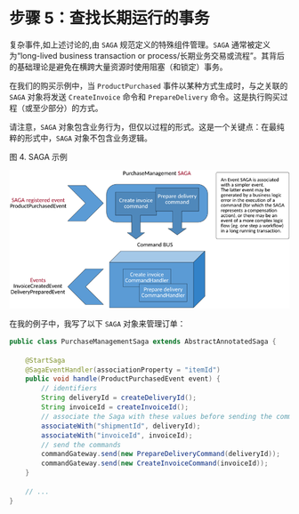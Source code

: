 # 步骤 5：查找长期运行的事务

复杂事件,如上述讨论的,由 `SAGA` 规范定义的特殊组件管理。`SAGA` 通常被定义为“long-lived business transaction or process/长期业务交易或流程”。其背后的基础理论是避免在横跨大量资源时使用阻塞（和锁定）事务。

在我们的购买示例中，当 `ProductPurchased` 事件以某种方式生成时，与之关联的 `SAGA` 对象将发送 `CreateInvoice` 命令和 `PrepareDelivery` 命令。这是执行购买过程（或至少部分）的方式。

请注意，`SAGA` 对象包含业务行为，但仅以过程的形式。这是一个关键点：在最纯粹的形式中，`SAGA` 对象不包含业务逻辑。

图 4. SAGA 示例

![](images/saga.png)

在我的例子中，我写了以下 `SAGA` 对象来管理订单：

```java
public class PurchaseManagementSaga extends AbstractAnnotatedSaga {

    @StartSaga
    @SagaEventHandler(associationProperty = "itemId")
    public void handle(ProductPurchasedEvent event) {
        // identifiers
        String deliveryId = createDeliveryId();
        String invoiceId = createInvoiceId();
        // associate the Saga with these values before sending the commands
        associateWith("shipmentId", deliveryId);
        associateWith("invoiceId", invoiceId);
        // send the commands
        commandGateway.send(new PrepareDeliveryCommand(deliveryId));
        commandGateway.send(new CreateInvoiceCommand(invoiceId));
    }

    // ...
}
```
